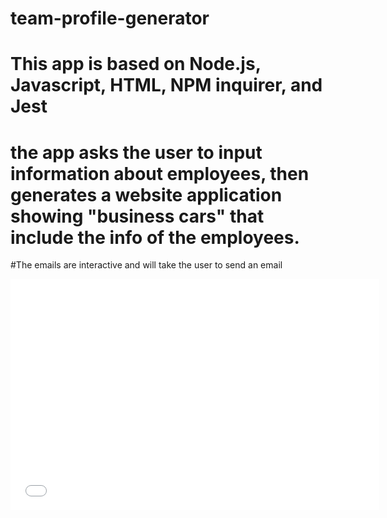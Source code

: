 # team-profile-generator

# This app is based on Node.js, Javascript, HTML, NPM inquirer, and Jest

# the app asks the user to input information about employees, then generates a website application showing "business cars" that include the info of the employees. 

#The emails are interactive and will take the user to send an email

<iframe src='//gifs.com/embed/how-to-use-BNJ83X' frameborder='0' scrolling='no' width='590px' height='370px' style='-webkit-backface-visibility: hidden;-webkit-transform: scale(1);' ></iframe>
